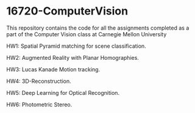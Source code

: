 # 16720-ComputerVision
This repository contains the code for all the assignments completed as a part of the Computer Vision class at Carnegie Mellon University 

  HW1:  Spatial Pyramid matching for scene classification.
  
  HW2:  Augmented Reality with Planar Homographies.  
 
  HW3:  Lucas Kanade Motion tracking.  

  HW4:  3D-Reconstruction.
  
  HW5:  Deep Learning for Optical Recognition.
  
  HW6:  Photometric Stereo.
